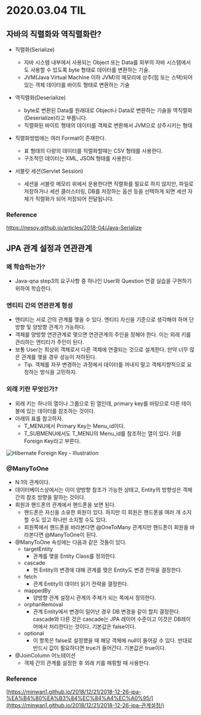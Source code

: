 # 2020.03.04 TIL

## 자바의 직렬화와 역직렬화란?

* 직렬화(Serialize)
  * 자바 시스템 내부에서 사용되는 Object 또는 Data를 외부의 자바 시스템에서도 사용할 수 있도록 byte 형태로 데이터를 변환하는 기술.
  * JVM(Java Virtual Machine 이하 JVM)의 메모리에 상주(힙 또는 스택)되어 있는 객체 데이터를 바이트 형태로 변환하는 기술

* 역직렬화(Deserialize)
  * byte로 변환된 Data를 원래대로 Object나 Data로 변환하는 기술을 역직렬화(Deserialize)라고 부릅니다.
  * 직렬화된 바이트 형태의 데이터를 객체로 변환해서 JVM으로 상주시키는 형태
* 직렬화방법에는 여러 Format이 존재한다.
  * 표 형태의 다량의 데이터를 직렬화할때는 CSV 형태를 사용한다.
  * 구조적인 데이터는 XML, JSON 형태를 사용한다.
* 서블릿 세션(Servlet Session)
  * 세션을 서블릿 메모리 위에서 운용한다면 직렬화를 필요로 하지 않지만, 파일로 저장하거나 세션 클러스터링, DB를 저장하는 옵션 등을 선택하게 되면 세션 자체가 직렬화가 되어 저장되어 전달됩니다.

### Reference

https://nesoy.github.io/articles/2018-04/Java-Serialize

## JPA 관계 설정과 연관관계

### 왜 학습하는가?

* Java-qna step3의 요구사항 중 하나인 User와 Question 연결 실습을 구현하기 위하여 학습한다.

### 엔티티 간의 연관관계 형성

* 엔티티는 서로 간의 관계를 맺을 수 있다. 엔티티 자신을 기준으로 생각해야 하며 단방향 및 양방향 관계가 가능하다.
* 객체를 양방향 연관관계로 맺으면 연관관계의 주인을 정해야 한다. 이는 외래 키를 관리하는 엔티티가 주인이 된다.
* 보통 User는 최상위 객체로서 다른 객체에 연결되는 것으로 설계한다. 만약 너무 많은 관계를 맺을 경우 성능이 저하된다.
  * Tip. 객체를 자꾸 변경하는 과정에서 데이터를 꺼내지 말고 객체지향적으로 요청하는 방식을 고민하자.

### 외래 키란 무엇인가?

* 외래 키는 하나의 열이나 그룹으로 된 열인데, primary key를 바탕으로 다른 테이블에 있는 데이터를 참조하는 것이다.
* 아래의 표를 참고하자.
  * T_MENU에서 Primary Key는 Menu_id이다.
  * T_SUBMENU에서도 T_MENU의 Menu_id를 참조하는 열이 있다. 이를 Foreign Key라고 부른다.

![Hibernate Foreign Key - Illustration](https://examples.javacodegeeks.com/wp-content/uploads/2018/08/2.png)

### @ManyToOne

* N:1의 관계이다.
* 데이터베이스상에서는 이미 양방향 참조가 가능한 상태고, Entity의 방향성은 객체간의 참조 방향을 말하는 것이다.
* 회원과 핸드폰의 관계에서 핸드폰을 보면 된다. 
  * 핸드폰은 자신을 소유한 회원이 있다. 하지만 이 회원은 핸드폰을 여러 개 소지할 수도 있고 하나만 소지할 수도 있다.
  * 회원쪽에서 핸드폰을 바라본다면 @OneToMany 관계지만 핸드폰이 회원을 바라본다면 @ManyToOne이 된다.
* @ManyToOne 속성에는 다음과 같은 것들이 있다.
  * targetEntity
    * 관계를 맺을 Entity Class를 정의한다.
  * cascade
    * 현 Entity의 변경에 대해 관계를 맺은 Entity도 변경 전략을 결정한다.
  * fetch
    * 관계 Entity의 데이터 읽기 전략을 결정한다.
  * mappedBy
    * 양방향 관계 설정시 관계의 주체가 되는 쪽에서 정의한다.
  * orphanRemoval
    * 관계 Entity에서 변경이 일어난 경우 DB 변경을 같이 할지 결정한다. cascade와 다른 것은 cascade는 JPA 레이어 수준이고 이것은 DB레이어에서 처리한다는 것이다. 기본값은 false이다.
  * optional
    * 이 항목은 false로 설정했을 때 해당 객체에 null이 들어갈 수 있다. 반대로 반드시 값이 필요하다면 true가 들어간다. 기본값은 true이다.
* @JoinColumn 어노테이션
  * 객체 간의 관계를 설정한 후 외래 키를 매핑할 때 사용한다.

### Reference

[https://minwan1.github.io/2018/12/21/2018-12-26-jpa-%EA%B4%80%EA%B3%84%EC%84%A4%EC%A0%95/](https://minwan1.github.io/2018/12/21/2018-12-26-jpa-관계설정/)

